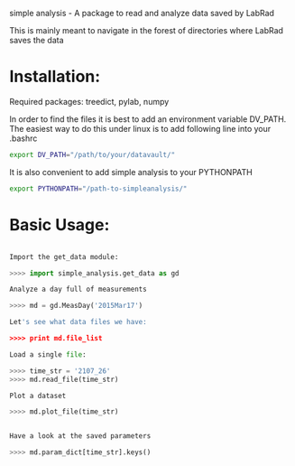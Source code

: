 simple analysis - A package to read and analyze data saved by LabRad

This is mainly meant to navigate in the forest of directories where LabRad saves the data


# Installation:


Required packages: treedict, pylab, numpy

In order to find the files it is best to add an environment variable DV_PATH.
The easiest way to do this under linux is to add following line into your .bashrc

```bash
export DV_PATH="/path/to/your/datavault/"
```

It is also convenient to add simple analysis to your PYTHONPATH

```bash
export PYTHONPATH="/path-to-simpleanalysis/"
```

# Basic Usage:


```python

Import the get_data module:

>>>> import simple_analysis.get_data as gd

Analyze a day full of measurements

>>>> md = gd.MeasDay('2015Mar17')

Let's see what data files we have:

>>>> print md.file_list

Load a single file:

>>>> time_str = '2107_26'
>>>> md.read_file(time_str)

Plot a dataset

>>>> md.plot_file(time_str)


Have a look at the saved parameters

>>>> md.param_dict[time_str].keys()

```
